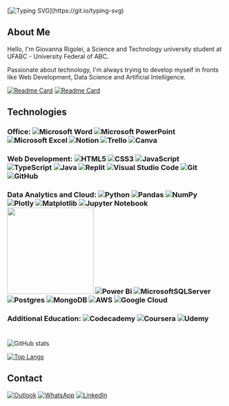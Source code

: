 
[![Typing SVG](https://readme-typing-svg.demolab.com/?color=E6AFF7&size=35&lines=Hello!+I'm+Giovanna.;Welcome+to+my+page!)](https://git.io/typing-svg)
## About Me

Hello, I'm Giovanna Rigolei, a Science and Technology university student at UFABC -  University Federal of ABC.

Passionate about technology, I'm always trying to develop myself in fronts like Web Development, Data Science and Artificial Intelligence.

[![Readme Card](https://github-readme-stats.vercel.app/api/pin/?username=giovannarigolei&theme=graywhite&repo=Portfolio)](https://github.com/giovannarigolei/Portfolio) [![Readme Card](https://github-readme-stats.vercel.app/api/pin/?username=giovannarigolei&theme=graywhite&repo=ProjetoBCC_Python)](https://github.com/giovannarigolei/ProjetoBCC_Python)



## Technologies

### Office:  ![Microsoft Word](https://img.shields.io/badge/Microsoft_Word-2B579A?style=for-the-badge&logo=microsoft-word&logoColor=white)  ![Microsoft PowerPoint](https://img.shields.io/badge/Microsoft_PowerPoint-B7472A?style=for-the-badge&logo=microsoft-powerpoint&logoColor=white)  ![Microsoft Excel](https://img.shields.io/badge/Microsoft_Excel-217346?style=for-the-badge&logo=microsoft-excel&logoColor=white)  ![Notion](https://img.shields.io/badge/Notion-%23000000.svg?style=for-the-badge&logo=notion&logoColor=white) ![Trello](https://img.shields.io/badge/Trello-%23026AA7.svg?style=for-the-badge&logo=Trello&logoColor=white) ![Canva](https://img.shields.io/badge/Canva-%2300C4CC.svg?style=for-the-badge&logo=Canva&logoColor=white)


### Web Development:   ![HTML5](https://img.shields.io/badge/html5-%23E34F26.svg?style=for-the-badge&logo=html5&logoColor=white) ![CSS3](https://img.shields.io/badge/css3-%231572B6.svg?style=for-the-badge&logo=css3&logoColor=white) ![JavaScript](https://img.shields.io/badge/javascript-%23323330.svg?style=for-the-badge&logo=javascript&logoColor=%23F7DF1E) ![TypeScript](https://img.shields.io/badge/typescript-%23007ACC.svg?style=for-the-badge&logo=typescript&logoColor=white) ![Java](https://img.shields.io/badge/java-%23ED8B00.svg?style=for-the-badge&logo=java&logoColor=white) ![Replit](https://img.shields.io/badge/Replit-DD1200?style=for-the-badge&logo=Replit&logoColor=white)  ![Visual Studio Code](https://img.shields.io/badge/Visual%20Studio%20Code-0078d7.svg?style=for-the-badge&logo=visual-studio-code&logoColor=white) ![Git](https://img.shields.io/badge/git-%23F05033.svg?style=for-the-badge&logo=git&logoColor=white) ![GitHub](https://img.shields.io/badge/github-%23121011.svg?style=for-the-badge&logo=github&logoColor=white)


### Data Analytics and Cloud:  ![Python](https://img.shields.io/badge/python-3670A0?style=for-the-badge&logo=python&logoColor=ffdd54) ![Pandas](https://img.shields.io/badge/pandas-%23150458.svg?style=for-the-badge&logo=pandas&logoColor=white) ![NumPy](https://img.shields.io/badge/numpy-%23013243.svg?style=for-the-badge&logo=numpy&logoColor=white) ![Plotly](https://img.shields.io/badge/Plotly-%233F4F75.svg?style=for-the-badge&logo=plotly&logoColor=white) ![Matplotlib](https://img.shields.io/badge/Matplotlib-%23ffffff.svg?style=for-the-badge&logo=Matplotlib&logoColor=black)  ![Jupyter Notebook](https://img.shields.io/badge/jupyter-%23FA0F00.svg?style=for-the-badge&logo=jupyter&logoColor=white) <img src="https://blogs.sap.com/wp-content/uploads/2017/10/SAC-Header.png" width="200px"> ![Power Bi](https://img.shields.io/badge/power_bi-F2C811?style=for-the-badge&logo=powerbi&logoColor=black) ![MicrosoftSQLServer](https://img.shields.io/badge/Microsoft%20SQL%20Server-CC2927?style=for-the-badge&logo=microsoft%20sql%20server&logoColor=white) ![Postgres](https://img.shields.io/badge/postgres-%23316192.svg?style=for-the-badge&logo=postgresql&logoColor=white) ![MongoDB](https://img.shields.io/badge/MongoDB-%234ea94b.svg?style=for-the-badge&logo=mongodb&logoColor=white) ![AWS](https://img.shields.io/badge/AWS-%23FF9900.svg?style=for-the-badge&logo=amazon-aws&logoColor=white) ![Google Cloud](https://img.shields.io/badge/GoogleCloud-%234285F4.svg?style=for-the-badge&logo=google-cloud&logoColor=white)


### Additional Education:  ![Codecademy](https://img.shields.io/badge/Codecademy-FFF0E5?style=for-the-badge&logo=codecademy&logoColor=1F243A) ![Coursera](https://img.shields.io/badge/Coursera-%230056D2.svg?style=for-the-badge&logo=Coursera&logoColor=white) ![Udemy](https://img.shields.io/badge/Udemy-A435F0?style=for-the-badge&logo=Udemy&logoColor=white)

  
 # 
  
![GitHub stats](https://github-readme-stats.vercel.app/api?username=giovannarigolei&theme=graywhite&show_icons=true)

[![Top Langs](https://github-readme-stats.vercel.app/api/top-langs/?username=giovannarigolei&layout=compact&theme=graywhite)](https://github.com/anuraghazra/github-readme-stats)


## Contact
[![Outlook](https://img.shields.io/badge/Microsoft_Outlook-0078D4?style=for-the-badge&logo=microsoft-outlook&logoColor=white)](mailto:giovannarigolei@outlook.com.br)
[![WhatsApp](https://img.shields.io/badge/WhatsApp-25D366?style=for-the-badge&logo=whatsapp&logoColor=white)](https://wa.me/5511984555614?text=)
[![LinkedIn](https://img.shields.io/badge/linkedin-%230077B5.svg?style=for-the-badge&logo=linkedin&logoColor=white)](https://linkedin.com/in/giovanna-santos-rigolei-908503198)

